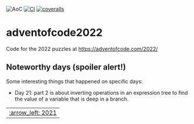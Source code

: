 ![AoC](https://img.shields.io/badge/AoC%20%E2%AD%90-42-yellow)
[![CI](https://github.com/lpenz/adventofcode2022/workflows/CI/badge.svg)](https://github.com/lpenz/adventofcode2022/actions)
[![coveralls](https://coveralls.io/repos/github/lpenz/adventofcode2022/badge.svg?branch=main)](https://coveralls.io/github/lpenz/adventofcode2022?branch=main)

# adventofcode2022

Code for the 2022 puzzles at https://adventofcode.com/2022/


## Noteworthy days (spoiler alert!)

Some interesting things that happened on specific days:

- Day 21: part 2 is about inverting operations in an expression tree
  to find the value of a variable that is deep in a branch.


<table><tr>
<td><a href="https://github.com/lpenz/adventofcode2021">:arrow_left: 2021</td>
</tr></table>

